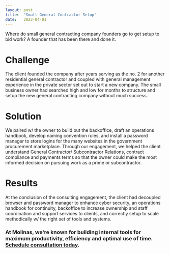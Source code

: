 ```yaml
---
layout: post
title:  "Small General Contractor Setup"
date:   2023-04-01
---
```


<p class="intro"><span class="dropcap">W</span>here do small general contracting company founders go to get setup to bid work? A founder that has been there and done it.</p>

# Challenge
The client founded the company after years serving as the no. 2 for another residential general contractor and coupled with general management experience in the private sector set out to start a new company. The small business owner had searched high and low for months to structure and setup the new general contracting company without much success.

# Solution
We paired w/ the owner to build out the backoffice, draft an operations handbook, develop naming convention rules, and install a password manager to store logins for the many websites in the government procurement marketplace. Through our engagement, we helped the client understand General Contractor/ Subcontractor Relations, contract compliance and payments terms so that the owner could make the most informed decision on pursuing work as a prime or subcontractor.

# Results
At the conclusion of the consulting engagement, the client had decoupled browser and password manager to enhance cyber security, an operations handbook for continuity, backoffice to increase ownership and staff coordination and support services to clients, and correctly setup to scale methodically w/ the right set of tools and systems.

### At Molinas, we're known for building internal tools for maximum productivity, efficiency and optimal use of time. [Schedule consultation today](/contact).
